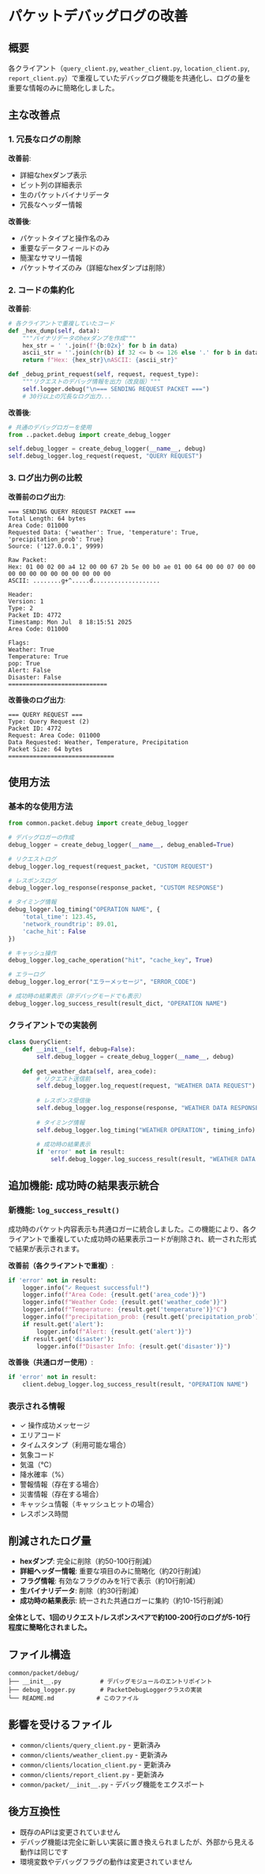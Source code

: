 # パケットデバッグログの改善

## 概要

各クライアント（`query_client.py`, `weather_client.py`, `location_client.py`, `report_client.py`）で重複していたデバッグログ機能を共通化し、ログの量を重要な情報のみに簡略化しました。

## 主な改善点

### 1. 冗長なログの削除

**改善前**:
- 詳細なhexダンプ表示
- ビット列の詳細表示
- 生のパケットバイナリデータ
- 冗長なヘッダー情報

**改善後**:
- パケットタイプと操作名のみ
- 重要なデータフィールドのみ
- 簡潔なサマリー情報
- パケットサイズのみ（詳細なhexダンプは削除）

### 2. コードの集約化

**改善前**:
```python
# 各クライアントで重複していたコード
def _hex_dump(self, data):
    """バイナリデータのhexダンプを作成"""
    hex_str = ' '.join(f'{b:02x}' for b in data)
    ascii_str = ''.join(chr(b) if 32 <= b <= 126 else '.' for b in data)
    return f"Hex: {hex_str}\nASCII: {ascii_str}"

def _debug_print_request(self, request, request_type):
    """リクエストのデバッグ情報を出力（改良版）"""
    self.logger.debug("\n=== SENDING REQUEST PACKET ===")
    # 30行以上の冗長なログ出力...
```

**改善後**:
```python
# 共通のデバッグロガーを使用
from ..packet.debug import create_debug_logger

self.debug_logger = create_debug_logger(__name__, debug)
self.debug_logger.log_request(request, "QUERY REQUEST")
```

### 3. ログ出力例の比較

**改善前のログ出力**:
```
=== SENDING QUERY REQUEST PACKET ===
Total Length: 64 bytes
Area Code: 011000
Requested Data: {'weather': True, 'temperature': True, 'precipitation_prob': True}
Source: ('127.0.0.1', 9999)

Raw Packet:
Hex: 01 00 02 00 a4 12 00 00 67 2b 5e 00 b0 ae 01 00 64 00 00 07 00 00 00 00 00 00 00 00 00 00 00 00
ASCII: ........g+^.....d...................

Header:
Version: 1
Type: 2
Packet ID: 4772
Timestamp: Mon Jul  8 18:15:51 2025
Area Code: 011000

Flags:
Weather: True
Temperature: True
pop: True
Alert: False
Disaster: False
============================
```

**改善後のログ出力**:
```
=== QUERY REQUEST ===
Type: Query Request (2)
Packet ID: 4772
Request: Area Code: 011000
Data Requested: Weather, Temperature, Precipitation
Packet Size: 64 bytes
==============================
```

## 使用方法

### 基本的な使用方法

```python
from common.packet.debug import create_debug_logger

# デバッグロガーの作成
debug_logger = create_debug_logger(__name__, debug_enabled=True)

# リクエストログ
debug_logger.log_request(request_packet, "CUSTOM REQUEST")

# レスポンスログ
debug_logger.log_response(response_packet, "CUSTOM RESPONSE")

# タイミング情報
debug_logger.log_timing("OPERATION NAME", {
    'total_time': 123.45,
    'network_roundtrip': 89.01,
    'cache_hit': False
})

# キャッシュ操作
debug_logger.log_cache_operation("hit", "cache_key", True)

# エラーログ
debug_logger.log_error("エラーメッセージ", "ERROR_CODE")

# 成功時の結果表示（非デバッグモードでも表示）
debug_logger.log_success_result(result_dict, "OPERATION NAME")
```

### クライアントでの実装例

```python
class QueryClient:
    def __init__(self, debug=False):
        self.debug_logger = create_debug_logger(__name__, debug)
    
    def get_weather_data(self, area_code):
        # リクエスト送信前
        self.debug_logger.log_request(request, "WEATHER DATA REQUEST")
        
        # レスポンス受信後
        self.debug_logger.log_response(response, "WEATHER DATA RESPONSE")
        
        # タイミング情報
        self.debug_logger.log_timing("WEATHER OPERATION", timing_info)
        
        # 成功時の結果表示
        if 'error' not in result:
            self.debug_logger.log_success_result(result, "WEATHER DATA OPERATION")
```

## 追加機能: 成功時の結果表示統合

### 新機能: `log_success_result()`

成功時のパケット内容表示も共通ロガーに統合しました。この機能により、各クライアントで重複していた成功時の結果表示コードが削除され、統一された形式で結果が表示されます。

**改善前（各クライアントで重複）**:
```python
if 'error' not in result:
    logger.info("✓ Request successful!")
    logger.info(f"Area Code: {result.get('area_code')}")
    logger.info(f"Weather Code: {result.get('weather_code')}")
    logger.info(f"Temperature: {result.get('temperature')}°C")
    logger.info(f"precipitation_prob: {result.get('precipitation_prob')}%")
    if result.get('alert'):
        logger.info(f"Alert: {result.get('alert')}")
    if result.get('disaster'):
        logger.info(f"Disaster Info: {result.get('disaster')}")
```

**改善後（共通ロガー使用）**:
```python
if 'error' not in result:
    client.debug_logger.log_success_result(result, "OPERATION NAME")
```

### 表示される情報

- ✓ 操作成功メッセージ
- エリアコード
- タイムスタンプ（利用可能な場合）
- 気象コード
- 気温（℃）
- 降水確率（%）
- 警報情報（存在する場合）
- 災害情報（存在する場合）
- キャッシュ情報（キャッシュヒットの場合）
- レスポンス時間

## 削減されたログ量

- **hexダンプ**: 完全に削除（約50-100行削減）
- **詳細ヘッダー情報**: 重要な項目のみに簡略化（約20行削減）
- **フラグ情報**: 有効なフラグのみを1行で表示（約10行削減）
- **生バイナリデータ**: 削除（約30行削減）
- **成功時の結果表示**: 統一された共通ロガーに集約（約10-15行削減）

**全体として、1回のリクエスト/レスポンスペアで約100-200行のログが5-10行程度に簡略化されました。**

## ファイル構造

```
common/packet/debug/
├── __init__.py           # デバッグモジュールのエントリポイント
├── debug_logger.py       # PacketDebugLoggerクラスの実装
└── README.md            # このファイル
```

## 影響を受けるファイル

- `common/clients/query_client.py` - 更新済み
- `common/clients/weather_client.py` - 更新済み  
- `common/clients/location_client.py` - 更新済み
- `common/clients/report_client.py` - 更新済み
- `common/packet/__init__.py` - デバッグ機能をエクスポート

## 後方互換性

- 既存のAPIは変更されていません
- デバッグ機能は完全に新しい実装に置き換えられましたが、外部から見える動作は同じです
- 環境変数やデバッグフラグの動作は変更されていません